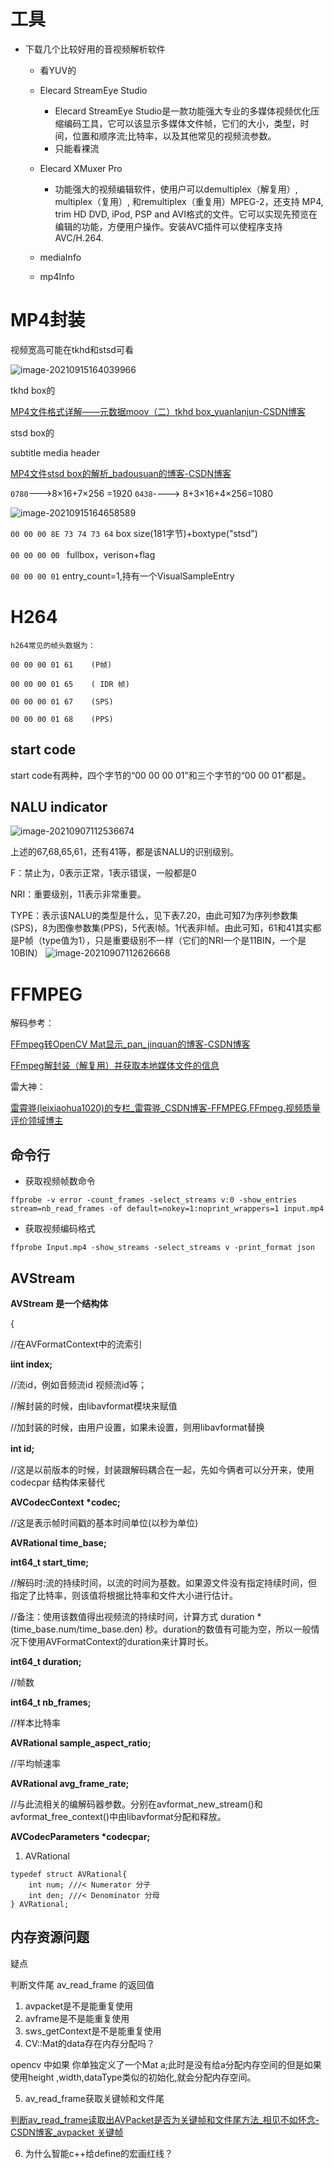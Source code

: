 # 工具

- 下载几个比较好用的音视频解析软件

  - 看YUV的

  - Elecard StreamEye Studio
    - Elecard StreamEye Studio是一款功能强大专业的多媒体视频优化压缩编码工具，它可以该显示多媒体文件帧，它们的大小，类型，时间，位置和顺序流;比特率，以及其他常见的视频流参数。
    - 只能看裸流
  - Elecard XMuxer Pro
    - 功能强大的视频编辑软件，使用户可以demultiplex（解复用）, multiplex（复用）, 和remultiplex（重复用）MPEG-2，还支持 MP4, trim HD DVD, iPod, PSP and AVI格式的文件。它可以实现先预览在编辑的功能，方便用户操作。安装AVC插件可以使程序支持AVC/H.264. 

  - mediaInfo

  - mp4Info



# MP4封装

视频宽高可能在tkhd和stsd可看

![image-20210915164039966](E:\Document\Typora\img\image-20210915164039966.png)

tkhd box的

[MP4文件格式详解——元数据moov（二）tkhd box_yuanlanjun-CSDN博客](https://blog.csdn.net/iteye_15898/article/details/82335677)

stsd box的

subtitle media header

[MP4文件stsd box的解析_badousuan的博客-CSDN博客](https://blog.csdn.net/badousuan/article/details/79519862)

`0780`--->8×16+7×256 =1920   `0438`----> 8+3×16+4×256=1080

![image-20210915164658589](E:\Document\Typora\img\image-20210915164658589.png)

`00 00 00 8E 73 74 73 64`       box size(181字节)+boxtype("stsd")

`00 00 00 00 `       fullbox，verison+flag

`00 00 00 01`       entry_count=1,持有一个VisualSampleEntry



# H264

~~~
h264常见的帧头数据为：

00 00 00 01 61    (P帧)

00 00 00 01 65    ( IDR 帧)

00 00 00 01 67    (SPS)

00 00 00 01 68    (PPS)
~~~

## start code

start code有两种，四个字节的“00 00 00 01”和三个字节的“00 00 01”都是。

## NALU indicator 

![image-20210907112536674](E:\Document\Typora\img\image-20210907112536674.png)

上述的67,68,65,61，还有41等，都是该NALU的识别级别。

F：禁止为，0表示正常，1表示错误，一般都是0

NRI：重要级别，11表示非常重要。

TYPE：表示该NALU的类型是什么，见下表7.20，由此可知7为序列参数集(SPS)，8为图像参数集(PPS)，5代表I帧。1代表非I帧。由此可知，61和41其实都是P帧（type值为1），只是重要级别不一样（它们的NRI一个是11BIN，一个是10BIN）
![image-20210907112626668](E:\Document\Typora\img\image-20210907112626668.png)

# FFMPEG

解码参考：

[FFmpeg转OpenCV Mat显示_pan_jinquan的博客-CSDN博客](https://blog.csdn.net/guyuealian/article/details/79607568)

[FFmpeg解封装（解复用）并获取本地媒体文件的信息](https://blog.csdn.net/u014552102/article/details/81709929)

雷大神：

[雷霄骅(leixiaohua1020)的专栏_雷霄骅_CSDN博客-FFMPEG,FFmpeg,视频质量评价领域博主](https://blog.csdn.net/leixiaohua1020?type=blog)

## 命令行

+ 获取视频帧数命令

~~~
ffprobe -v error -count_frames -select_streams v:0 -show_entries stream=nb_read_frames -of default=nokey=1:noprint_wrappers=1 input.mp4
~~~

+ 获取视频编码格式

~~~
ffprobe Input.mp4 -show_streams -select_streams v -print_format json
~~~





## AVStream

**AVStream 是一个结构体**

{

//在AVFormatContext中的流索引

**iint index;** 

//流id，例如音频流id 视频流id等；

//解封装的时候，由libavformat模块来赋值

//加封装的时候，由用户设置，如果未设置，则用libavformat替换

**int id;**　 

//这是以前版本的时候，封装跟解码耦合在一起，先如今俩者可以分开来，使用codecpar 结构体来替代

**AVCodecContext \*codec;**

//这是表示帧时间戳的基本时间单位(以秒为单位) 

**AVRational time_base;**

**int64_t start_time;**

//解码时:流的持续时间，以流的时间为基数。如果源文件没有指定持续时间，但指定了比特率，则该值将根据比特率和文件大小进行估计。

//备注：使用该数值得出视频流的持续时间，计算方式 duration *(time_base.num/time_base.den) 秒。duration的数值有可能为空，所以一般情况下使用AVFormatContext的duration来计算时长。

**int64_t duration;** 

//帧数

**int64_t nb_frames;**

//样本比特率

**AVRational sample_aspect_ratio;**

//平均帧速率

**AVRational avg_frame_rate;**

//与此流相关的编解码器参数。分别在avformat_new_stream()和avformat_free_context()中由libavformat分配和释放。

**AVCodecParameters \*codecpar;**

1. AVRational

~~~
typedef struct AVRational{
    int num; ///< Numerator 分子
    int den; ///< Denominator 分母
} AVRational;
~~~



## 内存资源问题

疑点

判断文件尾 av_read_frame 的返回值

1. avpacket是不是能重复使用
2. avframe是不是能重复使用
3. sws_getContext是不是能重复使用
4. CV::Mat的data存在内存分配吗？

opencv 中如果 你单独定义了一个Mat a;此时是没有给a分配内存空间的但是如果使用height ,width,dataType类似的初始化,就会分配内存空间。

5. av_read_frame获取关键帧和文件尾

[判断av_read_frame读取出AVPacket是否为关键帧和文件尾方法_相见不如怀念-CSDN博客_avpacket 关键帧](https://willarun365.blog.csdn.net/article/details/84793177?utm_medium=distribute.pc_relevant.none-task-blog-2~default~BlogCommendFromBaidu~default-6.no_search_link&depth_1-utm_source=distribute.pc_relevant.none-task-blog-2~default~BlogCommendFromBaidu~default-6.no_search_link)

6. 为什么智能c++给define的宏画红线？

